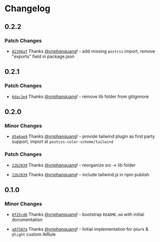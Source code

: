 # Changelog

## 0.2.2

### Patch Changes

- [`82396af`](https://github.com/vnphanquang/postcss-color-scheme/commit/82396af36921a504685ea4127286f807b687dafe) Thanks [@vnphanquang](https://github.com/vnphanquang)! - add missing `postcss` import, remove "exports" field in package.json

## 0.2.1

### Patch Changes

- [`6dac3e4`](https://github.com/vnphanquang/postcss-color-scheme/commit/6dac3e4834a7dff546ad3a7ff62ce55197eed10f) Thanks [@vnphanquang](https://github.com/vnphanquang)! - remove lib folder from gitignnore

## 0.2.0

### Minor Changes

- [`d5a6ae9`](https://github.com/vnphanquang/postcss-color-scheme/commit/d5a6ae974d1769d3cab72683822bd8ddf4af472e) Thanks [@vnphanquang](https://github.com/vnphanquang)! - provide tailwind plugin as first party support, import at `postcss-color-scheme/tailwind`

### Patch Changes

- [`22b2839`](https://github.com/vnphanquang/postcss-color-scheme/commit/22b283923eb3b44db9c5afe41c6ac8562e38ea1f) Thanks [@vnphanquang](https://github.com/vnphanquang)! - reorganize src -> lib folder

- [`22b2839`](https://github.com/vnphanquang/postcss-color-scheme/commit/22b283923eb3b44db9c5afe41c6ac8562e38ea1f) Thanks [@vnphanquang](https://github.com/vnphanquang)! - include tailwind.js in npm publish

## 0.1.0

### Minor Changes

- [`0f25cd6`](https://github.com/vnphanquang/postcss-color-scheme/commit/0f25cd67d44ba52846d214a25bf724ae57544444) Thanks [@vnphanquang](https://github.com/vnphanquang)! - bootstrap `README.md` with initial documentation

- [`a075074`](https://github.com/vnphanquang/postcss-color-scheme/commit/a0750748ee3befbd842634762205c37caae204ae) Thanks [@vnphanquang](https://github.com/vnphanquang)! - Initial implementation for `@dark` & `@light` custom AtRule
